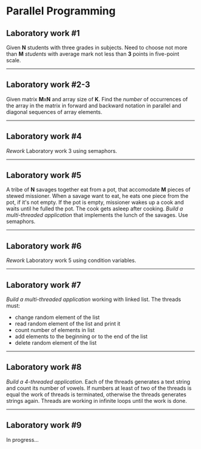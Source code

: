 # Parallel Programming

## Laboratory work #1

Given **N** students with three grades in subjects.
Need to choose not more than **M** *students* with average mark not less than **3** points in five-point scale.
***
## Laboratory work #2-3

Given matrix **M**x**N** and array size of **K**. 
Find the *number* of occurrences of the array in the matrix in forward and backward notation in parallel and diagonal sequences of array elements.
***
## Laboratory work #4

*Rework* Laboratory work 3 using semaphors.
***
## Laboratory work #5

A tribe of **N** savages together eat from a pot, that accomodate **M** pieces of stewed missioner. When a savage want to eat, he eats one piece from the pot, if it's not empty. If the pot is empty, missioner wakes up a cook and waits until he fulled the pot. The cook gets asleep after cooking.
*Build a multi-threaded application* that implements the lunch of the savages. Use semaphors.
***
## Laboratory work #6

*Rework* Laboratory work 5 using condition variables.
***
## Laboratory work #7

*Build a multi-threaded application* working with linked list. The threads must:
- change random element of the list
- read random element of the list and print it
- count number of elements in list
- add elements to the beginning or to the end of the list
- delete random element of the list
***
## Laboratory work #8

*Build a 4-threaded application*. Each of the threads generates a text string and count its number of vowels. If numbers at least of two of the threads is equal the work of threads is terminated, otherwise the threads generates strings again. Threads are working in infinite loops until the work is done.
***
## Laboratory work #9

In progress...
